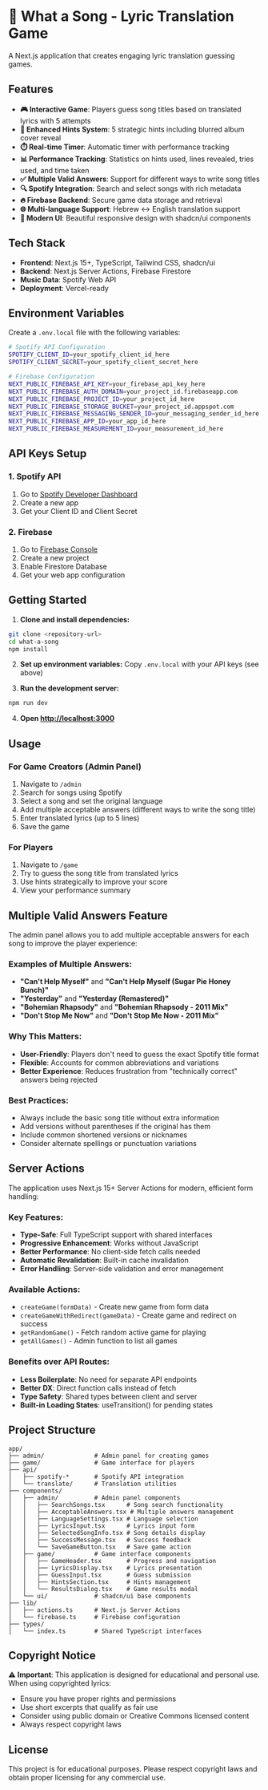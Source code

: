 # 🎵 What a Song - Lyric Translation Game

A Next.js application that creates engaging lyric translation guessing games.

## Features

- **🎮 Interactive Game**: Players guess song titles based on translated lyrics with 5 attempts
- **🎯 Enhanced Hints System**: 5 strategic hints including blurred album cover reveal
- **⏱️ Real-time Timer**: Automatic timer with performance tracking
- **📊 Performance Tracking**: Statistics on hints used, lines revealed, tries used, and time taken
- **✅ Multiple Valid Answers**: Support for different ways to write song titles
- **🔍 Spotify Integration**: Search and select songs with rich metadata
- **🔥 Firebase Backend**: Secure game data storage and retrieval
- **🌐 Multi-language Support**: Hebrew ↔ English translation support
- **🎨 Modern UI**: Beautiful responsive design with shadcn/ui components

## Tech Stack

- **Frontend**: Next.js 15+, TypeScript, Tailwind CSS, shadcn/ui
- **Backend**: Next.js Server Actions, Firebase Firestore
- **Music Data**: Spotify Web API
- **Deployment**: Vercel-ready

## Environment Variables

Create a `.env.local` file with the following variables:

```bash
# Spotify API Configuration
SPOTIFY_CLIENT_ID=your_spotify_client_id_here
SPOTIFY_CLIENT_SECRET=your_spotify_client_secret_here

# Firebase Configuration
NEXT_PUBLIC_FIREBASE_API_KEY=your_firebase_api_key_here
NEXT_PUBLIC_FIREBASE_AUTH_DOMAIN=your_project_id.firebaseapp.com
NEXT_PUBLIC_FIREBASE_PROJECT_ID=your_project_id_here
NEXT_PUBLIC_FIREBASE_STORAGE_BUCKET=your_project_id.appspot.com
NEXT_PUBLIC_FIREBASE_MESSAGING_SENDER_ID=your_messaging_sender_id_here
NEXT_PUBLIC_FIREBASE_APP_ID=your_app_id_here
NEXT_PUBLIC_FIREBASE_MEASUREMENT_ID=your_measurement_id_here
```

## API Keys Setup

### 1. Spotify API

1. Go to [Spotify Developer Dashboard](https://developer.spotify.com/dashboard)
2. Create a new app
3. Get your Client ID and Client Secret

### 2. Firebase

1. Go to [Firebase Console](https://console.firebase.google.com)
2. Create a new project
3. Enable Firestore Database
4. Get your web app configuration

## Getting Started

1. **Clone and install dependencies:**

```bash
git clone <repository-url>
cd what-a-song
npm install
```

2. **Set up environment variables:**
   Copy `.env.local` with your API keys (see above)

3. **Run the development server:**

```bash
npm run dev
```

4. **Open [http://localhost:3000](http://localhost:3000)**

## Usage

### For Game Creators (Admin Panel)

1. Navigate to `/admin`
2. Search for songs using Spotify
3. Select a song and set the original language
4. Add multiple acceptable answers (different ways to write the song title)
5. Enter translated lyrics (up to 5 lines)
6. Save the game

### For Players

1. Navigate to `/game`
2. Try to guess the song title from translated lyrics
3. Use hints strategically to improve your score
4. View your performance summary

## Multiple Valid Answers Feature

The admin panel allows you to add multiple acceptable answers for each song to improve the player experience:

### Examples of Multiple Answers:

- **"Can't Help Myself"** and **"Can't Help Myself (Sugar Pie Honey Bunch)"**
- **"Yesterday"** and **"Yesterday (Remastered)"**
- **"Bohemian Rhapsody"** and **"Bohemian Rhapsody - 2011 Mix"**
- **"Don't Stop Me Now"** and **"Don't Stop Me Now - 2011 Mix"**

### Why This Matters:

- **User-Friendly**: Players don't need to guess the exact Spotify title format
- **Flexible**: Accounts for common abbreviations and variations
- **Better Experience**: Reduces frustration from "technically correct" answers being rejected

### Best Practices:

- Always include the basic song title without extra information
- Add versions without parentheses if the original has them
- Include common shortened versions or nicknames
- Consider alternate spellings or punctuation variations

## Server Actions

The application uses Next.js 15+ Server Actions for modern, efficient form handling:

### Key Features:

- **Type-Safe**: Full TypeScript support with shared interfaces
- **Progressive Enhancement**: Works without JavaScript
- **Better Performance**: No client-side fetch calls needed
- **Automatic Revalidation**: Built-in cache invalidation
- **Error Handling**: Server-side validation and error management

### Available Actions:

- `createGame(formData)` - Create new game from form data
- `createGameWithRedirect(gameData)` - Create game and redirect on success
- `getRandomGame()` - Fetch random active game for playing
- `getAllGames()` - Admin function to list all games

### Benefits over API Routes:

- **Less Boilerplate**: No need for separate API endpoints
- **Better DX**: Direct function calls instead of fetch
- **Type Safety**: Shared types between client and server
- **Built-in Loading States**: useTransition() for pending states

## Project Structure

```
app/
├── admin/              # Admin panel for creating games
├── game/               # Game interface for players
├── api/
│   ├── spotify-*       # Spotify API integration
│   └── translate/      # Translation utilities
├── components/
│   ├── admin/          # Admin panel components
│   │   ├── SearchSongs.tsx      # Song search functionality
│   │   ├── AcceptableAnswers.tsx # Multiple answers management
│   │   ├── LanguageSettings.tsx # Language selection
│   │   ├── LyricsInput.tsx      # Lyrics input form
│   │   ├── SelectedSongInfo.tsx # Song details display
│   │   ├── SuccessMessage.tsx   # Success feedback
│   │   └── SaveGameButton.tsx   # Save game action
│   ├── game/           # Game interface components
│   │   ├── GameHeader.tsx       # Progress and navigation
│   │   ├── LyricsDisplay.tsx    # Lyrics presentation
│   │   ├── GuessInput.tsx       # Guess submission
│   │   ├── HintsSection.tsx     # Hints management
│   │   └── ResultsDialog.tsx    # Game results modal
│   └── ui/             # shadcn/ui base components
├── lib/
│   ├── actions.ts      # Next.js Server Actions
│   └── firebase.ts     # Firebase configuration
├── types/
│   └── index.ts        # Shared TypeScript interfaces
```

## Copyright Notice

⚠️ **Important**: This application is designed for educational and personal use. When using copyrighted lyrics:

- Ensure you have proper rights and permissions
- Use short excerpts that qualify as fair use
- Consider using public domain or Creative Commons licensed content
- Always respect copyright laws

## License

This project is for educational purposes. Please respect copyright laws and obtain proper licensing for any commercial use.
